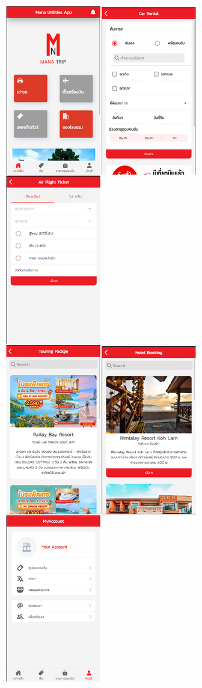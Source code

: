 <div>
<img src="./screenshots/main.png" width="250">
<img src="./screenshots/car.png" width="250">
<img src="./screenshots/air.png" width="250">
</div>
<div>
<img src="./screenshots/tour.png" width="250">
<img src="./screenshots/hotel.png" width="250">
<img src="./screenshots/acc.png" width="250">
</div>




